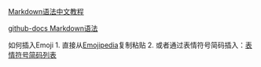 [Markdown语法中文教程](https://markdown.com.cn/basic-syntax/links.html)

[github-docs Markdown语法](https://docs.github.com/en/get-started/writing-on-github/getting-started-with-writing-and-formatting-on-github/basic-writing-and-formatting-syntax) 

如何插入Emoji
	1. 直接从[Emojipedia](https://emojipedia.org/)复制粘贴
	2. 或者通过表情符号简码插入：[表情符号简码列表](https://gist.github.com/rxaviers/7360908)



